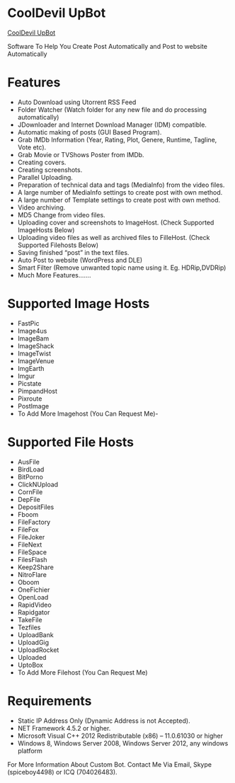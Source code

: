 # CoolDevil UpBot

[CoolDevil UpBot](https://upbot.net/)

Software To Help You Create Post Automatically and Post to website Automatically

# Features

 - Auto Download using Utorrent RSS Feed
- Folder Watcher (Watch folder for any new file and do processing automatically)
- JDownloader and Internet Download Manager (IDM) compatible.
- Automatic making of posts (GUI Based Program).
- Grab IMDb Information (Year, Rating, Plot, Genere, Runtime, Tagline, Vote etc).
- Grab Movie or TVShows Poster from IMDb.
- Creating covers.
- Creating screenshots.
- Parallel Uploading.
- Preparation of technical data and tags (MediaInfo) from the video files.
- A large number of MediaInfo settings to create post with own method.
- A large number of Template settings to create post with own method.
- Video archiving.
- MD5 Change from video files.
- Uploading cover and screenshots to ImageHost. (Check Supported ImageHosts Below)
- Uploading video files as well as archived files to FilleHost. (Check Supported Filehosts Below)
- Saving finished “post” in the text files.
- Auto Post to website (WordPress and DLE)
- Smart Filter (Remove unwanted topic name using it. Eg. HDRip,DVDRip)
- Much More Features…….


# Supported Image Hosts
  - FastPic
- Image4us
- ImageBam
- ImageShack
- ImageTwist
- ImageVenue
- ImgEarth
- Imgur
- Picstate
- PimpandHost
- Pixroute
- PostImage
- To Add More Imagehost (You Can Request Me)- 

# Supported File Hosts

- AusFile
- BirdLoad
- BitPorno
- ClickNUpload
- CornFile
- DepFile
- DepositFiles
- Fboom
- FileFactory
- FileFox
- FileJoker
- FileNext
- FileSpace
- FilesFlash
- Keep2Share
- NitroFlare
- Oboom
- OneFichier
- OpenLoad
- RapidVideo
- Rapidgator
- TakeFile
- Tezfiles
- UploadBank
- UploadGig
- UploadRocket
- Uploaded
- UptoBox
- To Add More Filehost (You Can Request Me)

# Requirements

- Static IP Address Only (Dynamic Address is not Accepted).
- NET Framework 4.5.2 or higher.
- Microsoft Visual C++ 2012 Redistributable (x86) – 11.0.61030 or higher
- Windows 8, Windows Server 2008, Windows Server 2012, any windows platform

For More Information About Custom Bot.
Contact Me Via Email, Skype (spiceboy4498) or ICQ (704026483).
